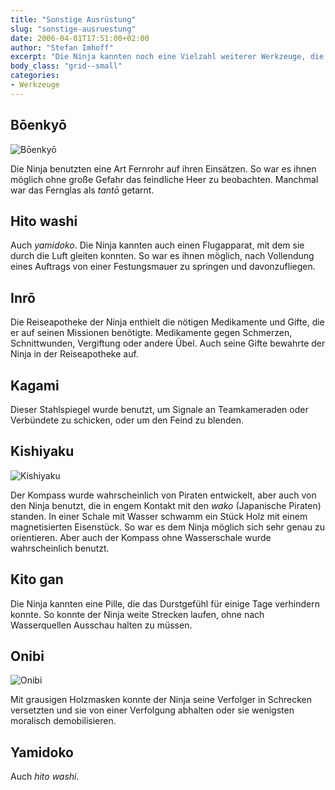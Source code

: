 ```yaml
---
title: "Sonstige Ausrüstung"
slug: "sonstige-ausruestung"
date: 2006-04-01T17:51:00+02:00
author: "Stefan Imhoff"
excerpt: "Die Ninja kannten noch eine Vielzahl weiterer Werkzeuge, die sie auf ihren Einsätzen benutzten. Vom Fernglas, über Kompass bis hin zur Reiseapotheke."
body_class: "grid--small"
categories:
- Werkzeuge
---
```


## Bōenkyō

![Bōenkyō](/assets/images/articles/werkzeuge-boenkyo.jpg)

Die Ninja benutzten eine Art Fernrohr auf ihren Einsätzen. So war es ihnen möglich ohne große Gefahr das feindliche Heer zu beobachten. Manchmal war das Fernglas als *tantō* getarnt.


## Hito washi

Auch *yamidoko*. Die Ninja kannten auch einen Flugapparat, mit dem sie durch die Luft gleiten konnten. So war es ihnen möglich, nach Vollendung eines Auftrags von einer Festungsmauer zu springen und davonzufliegen.


## Inrō

Die Reiseapotheke der Ninja enthielt die nötigen Medikamente und Gifte, die er auf seinen Missionen benötigte. Medikamente gegen Schmerzen, Schnittwunden, Vergiftung oder andere Übel. Auch seine Gifte bewahrte der Ninja in der Reiseapotheke auf.


## Kagami

Dieser Stahlspiegel wurde benutzt, um Signale an Teamkameraden oder Verbündete zu schicken, oder um den Feind zu blenden.


## Kishiyaku

![Kishiyaku](/assets/images/articles/werkzeuge-kishiyaku.jpg)

Der Kompass wurde wahrscheinlich von Piraten entwickelt, aber auch von den Ninja benutzt, die in engem Kontakt mit den *wako* (Japanische Piraten) standen. In einer Schale mit Wasser schwamm ein Stück Holz mit einem magnetisierten Eisenstück. So war es dem Ninja möglich sich sehr genau zu orientieren. Aber auch der Kompass ohne Wasserschale wurde wahrscheinlich benutzt.


## Kito gan

Die Ninja kannten eine Pille, die das Durstgefühl für einige Tage verhindern konnte. So konnte der Ninja weite Strecken laufen, ohne nach Wasserquellen Ausschau halten zu müssen.


## Onibi

![Onibi](/assets/images/articles/werkzeuge-onibi.jpg)

Mit grausigen Holzmasken konnte der Ninja seine Verfolger in Schrecken versetzten und sie von einer Verfolgung abhalten oder sie wenigsten moralisch demobilisieren.


## Yamidoko

Auch *hito washi*.

